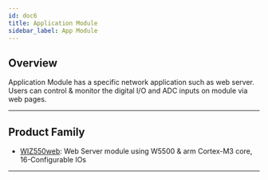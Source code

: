 ```yaml
---
id: doc6
title: Application Module
sidebar_label: App Module
---
```




## Overview

Application Module has a specific network application such as web
server. Users can control & monitor the digital I/O and ADC inputs on
module via web pages.

-----

## Product Family

  - [WIZ550web](wiz550web.md): Web Server module using
    W5500 & arm Cortex-M3 core, 16-Configurable IOs

-----


